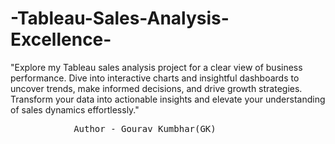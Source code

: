 # -Tableau-Sales-Analysis-Excellence-
 "Explore my Tableau sales analysis project for a clear view of business performance. Dive into interactive charts and insightful dashboards to uncover trends, make informed decisions, and drive growth strategies. Transform your data into actionable insights and elevate your understanding of sales dynamics effortlessly."
 <br>
<pre>            Author - Gourav Kumbhar(GK)</pre>                                
